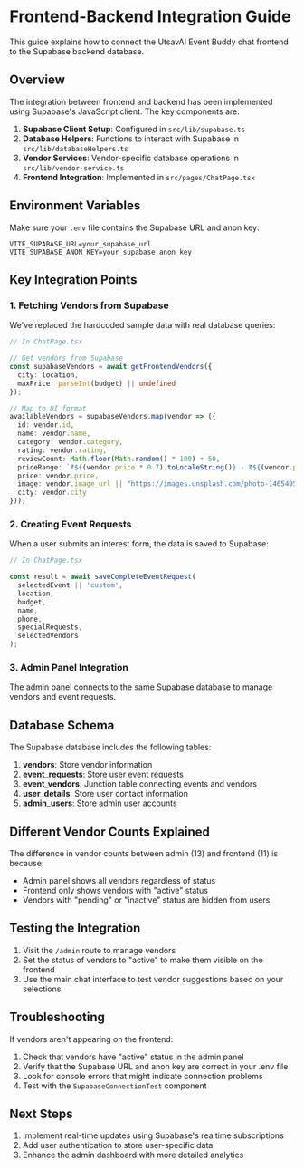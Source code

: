 # Frontend-Backend Integration Guide

This guide explains how to connect the UtsavAI Event Buddy chat frontend to the Supabase backend database.

## Overview

The integration between frontend and backend has been implemented using Supabase's JavaScript client. The key components are:

1. **Supabase Client Setup**: Configured in `src/lib/supabase.ts`
2. **Database Helpers**: Functions to interact with Supabase in `src/lib/databaseHelpers.ts`
3. **Vendor Services**: Vendor-specific database operations in `src/lib/vendor-service.ts`
4. **Frontend Integration**: Implemented in `src/pages/ChatPage.tsx`

## Environment Variables

Make sure your `.env` file contains the Supabase URL and anon key:

```
VITE_SUPABASE_URL=your_supabase_url
VITE_SUPABASE_ANON_KEY=your_supabase_anon_key
```

## Key Integration Points

### 1. Fetching Vendors from Supabase

We've replaced the hardcoded sample data with real database queries:

```typescript
// In ChatPage.tsx

// Get vendors from Supabase
const supabaseVendors = await getFrontendVendors({
  city: location,
  maxPrice: parseInt(budget) || undefined
});

// Map to UI format
availableVendors = supabaseVendors.map(vendor => ({
  id: vendor.id,
  name: vendor.name,
  category: vendor.category,
  rating: vendor.rating,
  reviewCount: Math.floor(Math.random() * 100) + 50,
  priceRange: `₹${(vendor.price * 0.7).toLocaleString()} - ₹${(vendor.price * 1.3).toLocaleString()}`,
  price: vendor.price,
  image: vendor.image_url || "https://images.unsplash.com/photo-1465495976277-4387d4b0b4c6?q=80&w=2070",
  city: vendor.city
}));
```

### 2. Creating Event Requests

When a user submits an interest form, the data is saved to Supabase:

```typescript
// In ChatPage.tsx

const result = await saveCompleteEventRequest(
  selectedEvent || 'custom',
  location,
  budget,
  name,
  phone,
  specialRequests,
  selectedVendors
);
```

### 3. Admin Panel Integration

The admin panel connects to the same Supabase database to manage vendors and event requests.

## Database Schema

The Supabase database includes the following tables:

1. **vendors**: Store vendor information
2. **event_requests**: Store user event requests
3. **event_vendors**: Junction table connecting events and vendors
4. **user_details**: Store user contact information
5. **admin_users**: Store admin user accounts

## Different Vendor Counts Explained

The difference in vendor counts between admin (13) and frontend (11) is because:

- Admin panel shows all vendors regardless of status
- Frontend only shows vendors with "active" status
- Vendors with "pending" or "inactive" status are hidden from users

## Testing the Integration

1. Visit the `/admin` route to manage vendors
2. Set the status of vendors to "active" to make them visible on the frontend
3. Use the main chat interface to test vendor suggestions based on your selections

## Troubleshooting

If vendors aren't appearing on the frontend:

1. Check that vendors have "active" status in the admin panel
2. Verify that the Supabase URL and anon key are correct in your .env file
3. Look for console errors that might indicate connection problems
4. Test with the `SupabaseConnectionTest` component

## Next Steps

1. Implement real-time updates using Supabase's realtime subscriptions
2. Add user authentication to store user-specific data
3. Enhance the admin dashboard with more detailed analytics 